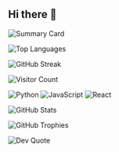 ## Hi there 👋

<!--
**DeenaFaria/DeenaFaria** is a ✨ _special_ ✨ repository because its `README.md` (this file) appears on your GitHub profile.

Here are some ideas to get you started:

- 🔭 I’m currently working on ...
- 🌱 I’m currently learning ...
- 👯 I’m looking to collaborate on ...
- 🤔 I’m looking for help with ...
- 💬 Ask me about ...
- 📫 How to reach me: ...
- 😄 Pronouns: ...
- ⚡ Fun fact: ...
-->
![Summary Card](https://github-profile-summary-cards.vercel.app/api/cards/profile-details?username=DeenaFaria&theme=vue)

![Top Languages](https://github-readme-stats.vercel.app/api/top-langs/?username=DeenaFaria&layout=compact&theme=dark)

![GitHub Streak](https://streak-stats.demolab.com?user=DeenaFaria&theme=dark)

![Visitor Count](https://komarev.com/ghpvc/?username=DeenaFaria&color=blue)

![Python](https://img.shields.io/badge/Code-Python-informational?style=flat&logo=python&color=2bbc8a)
![JavaScript](https://img.shields.io/badge/Code-JavaScript-yellow?style=flat&logo=javascript&color=f7df1e)
![React](https://img.shields.io/badge/Framework-React-blue?style=flat&logo=react&color=61dafb)

![GitHub Stats](https://github-readme-stats.vercel.app/api?username=DeenaFaria&show_icons=true&theme=dark)

![GitHub Trophies](https://github-profile-trophy.vercel.app/?username=DeenaFaria&theme=gruvbox)

![Dev Quote](https://quotes-github-readme.vercel.app/api?type=horizontal&theme=dark)

